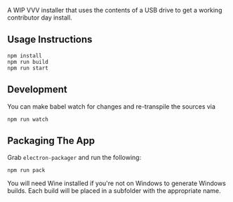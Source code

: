 A WIP VVV installer that uses the contents of a USB drive to get a working contributor day install.

## Usage Instructions

```
npm install
npm run build
npm run start
```

## Development

You can make babel watch for changes and re-transpile the sources via

```
npm run watch
```

## Packaging The App

Grab `electron-packager` and run the following:

```
npm run pack
```

You will need Wine installed if you're not on Windows to generate Windows builds. Each build will be placed in a subfolder with the appropriate name.